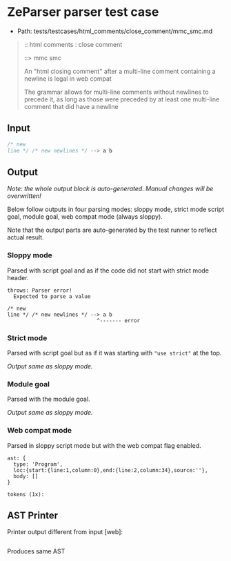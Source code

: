 # ZeParser parser test case

- Path: tests/testcases/html_comments/close_comment/mmc_smc.md

> :: html comments : close comment
>
> ::> mmc smc
>
> An "html closing comment" after a multi-line comment containing a newline is legal in web compat
>
> The grammar allows for multi-line comments without newlines to precede it, as long as those were preceded by at least one multi-line comment that did have a newline

## Input

`````js
/* new
line */ /* new newlines */ --> a b
`````

## Output

_Note: the whole output block is auto-generated. Manual changes will be overwritten!_

Below follow outputs in four parsing modes: sloppy mode, strict mode script goal, module goal, web compat mode (always sloppy).

Note that the output parts are auto-generated by the test runner to reflect actual result.

### Sloppy mode

Parsed with script goal and as if the code did not start with strict mode header.

`````
throws: Parser error!
  Expected to parse a value

/* new
line */ /* new newlines */ --> a b
                             ^------- error
`````

### Strict mode

Parsed with script goal but as if it was starting with `"use strict"` at the top.

_Output same as sloppy mode._

### Module goal

Parsed with the module goal.

_Output same as sloppy mode._

### Web compat mode

Parsed in sloppy script mode but with the web compat flag enabled.

`````
ast: {
  type: 'Program',
  loc:{start:{line:1,column:0},end:{line:2,column:34},source:''},
  body: []
}

tokens (1x):

`````


## AST Printer

Printer output different from input [web]:

````js

````

Produces same AST

